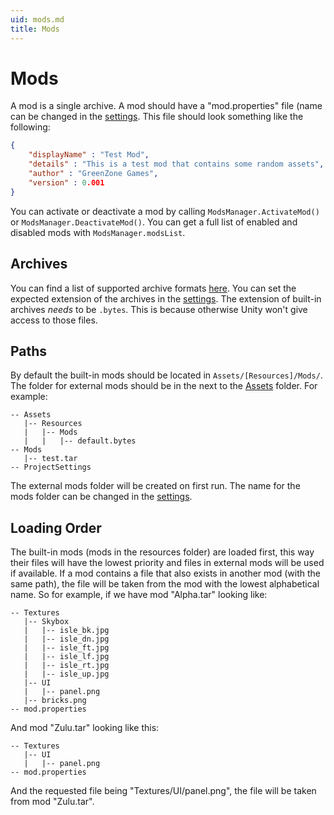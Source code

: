 ```yaml
---
uid: mods.md
title: Mods
---
```


# Mods

A mod is a single archive. A mod should have a "mod.properties" file (name can be changed in the [settings]. This file should look something like the following:

``` json
{
    "displayName" : "Test Mod",
    "details" : "This is a test mod that contains some random assets",
    "author" : "GreenZone Games",
    "version" : 0.001
}
```

You can activate or deactivate a mod by calling `ModsManager.ActivateMod()` or `ModsManager.DeactivateMod()`. You can get a full list of enabled and disabled mods with `ModsManager.modsList`.

Archives
--------

You can find a list of supported archive formats [here]. You can set the expected extension of the archives in the [settings]. The extension of built-in archives *needs* to be `.bytes`. This is because otherwise Unity won't give access to those files.

Paths
-----

By default the built-in mods should be located in `Assets/[Resources]/Mods/`. The folder for external mods should be in the next to the [Assets] folder. For example:

    -- Assets
       |-- Resources
       |   |-- Mods
       |   |   |-- default.bytes
    -- Mods
       |-- test.tar
    -- ProjectSettings

The external mods folder will be created on first run. The name for the mods folder can be changed in the [settings](xref:settings.md).

Loading Order
-------------

The built-in mods (mods in the resources folder) are loaded first, this way their files will have the lowest priority and files in external mods will be used if available. If a mod contains a file that also exists in another mod (with the same path), the file will be taken from the mod with the lowest alphabetical name. So for example, if we have mod "Alpha.tar" looking like:

    -- Textures
       |-- Skybox
       |   |-- isle_bk.jpg
       |   |-- isle_dn.jpg
       |   |-- isle_ft.jpg
       |   |-- isle_lf.jpg
       |   |-- isle_rt.jpg
       |   |-- isle_up.jpg
       |-- UI
       |   |-- panel.png
       |-- bricks.png
    -- mod.properties

And mod "Zulu.tar" looking like this:

    -- Textures
       |-- UI
       |   |-- panel.png
    -- mod.properties

And the requested file being "Textures/UI/panel.png", the file will be taken from mod "Zulu.tar".

  [settings]: xref:settings.md
  [here]: https://github.com/adamhathcock/sharpcompress/wiki/Supported-Formats
  [Resources]: http://docs.unity3d.com/ScriptReference/Resources.html
  [Assets]: http://docs.unity3d.com/Manual/SpecialFolders.html